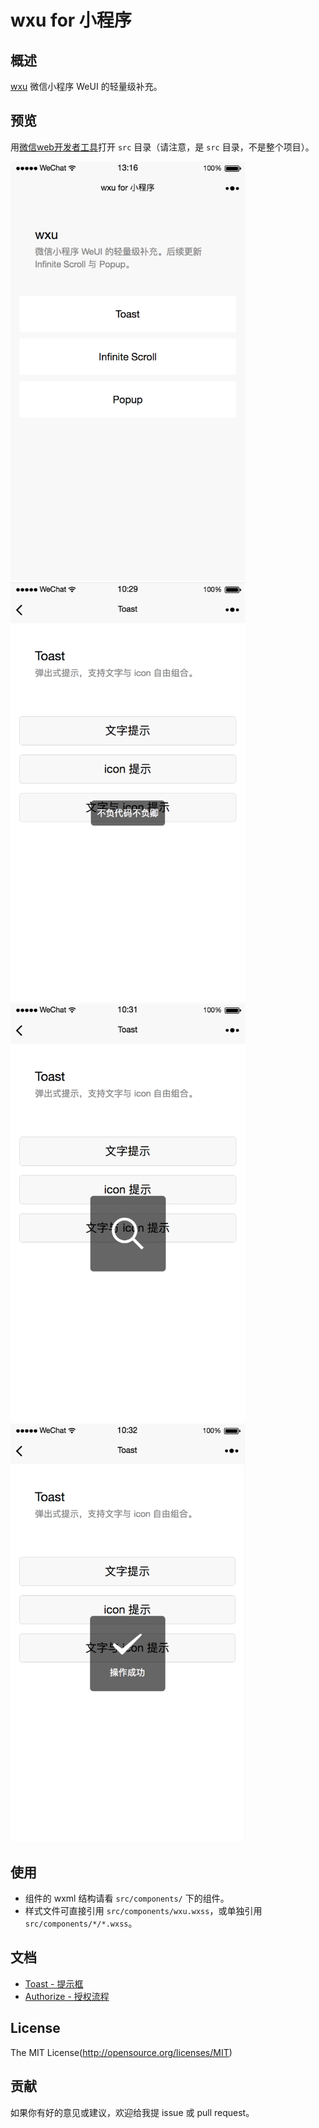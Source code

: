 # wxu for 小程序  

## 概述

[wxu](https://github.com/vincheung/wxu) 微信小程序 WeUI 的轻量级补充。


## 预览
用[微信web开发者工具](https://mp.weixin.qq.com/debug/wxadoc/dev/devtools/download.html)打开 `src` 目录（请注意，是 `src` 目录，不是整个项目）。

<img src='https://github.com/vincheung/wxu/blob/master/assets/wxu.png' width='375' style="display:inline;" alt='preview' />

<img src='https://github.com/vincheung/wxu/blob/master/assets/toast/toast-1.png' width='375' style="display:inline;" alt='preview' />

<img src='https://github.com/vincheung/wxu/blob/master/assets/toast/toast-2.png' width='375' style="display:inline;" alt='preview' />

<img src='https://github.com/vincheung/wxu/blob/master/assets/toast/toast-3.png' width='375' style="display:inline;" alt='preview' />


## 使用

- 组件的 wxml 结构请看 `src/components/` 下的组件。
- 样式文件可直接引用 `src/components/wxu.wxss`，或单独引用 `src/components/*/*.wxss`。


## 文档

* [Toast - 提示框](https://github.com/vincheung/wxu/blob/master/docs/components/toast.md)
* [Authorize - 授权流程](https://github.com/vincheung/wxu/blob/master/docs/components/authorize.md)


## License

The MIT License(http://opensource.org/licenses/MIT)


## 贡献

如果你有好的意见或建议，欢迎给我提 issue 或 pull request。
